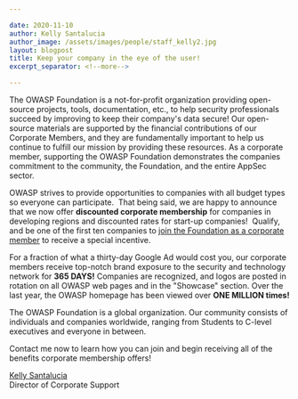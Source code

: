```yaml
---

date: 2020-11-10
author: Kelly Santalucia
author_image: /assets/images/people/staff_kelly2.jpg
layout: blogpost
title: Keep your company in the eye of the user! 
excerpt_separator: <!--more-->

---
```


The OWASP Foundation is a not-for-profit organization providing open-source projects, tools, documentation, etc., to help security professionals succeed by improving to keep their company's data secure! Our open-source materials are supported by the financial contributions of our Corporate Members, and they are fundamentally important to help us continue to fulfill our mission by providing these resources. As a corporate member, supporting the OWASP Foundation demonstrates the companies commitment to the community, the Foundation, and the entire AppSec sector.

OWASP strives to provide opportunities to companies with all budget types so everyone can participate.  That being said, we are happy to announce that we now offer **discounted corporate membership** for companies in developing regions and discounted rates for start-up companies!  Qualify, and be one of the first ten companies to [join the Foundation as a corporate member](https://owasp.org/supporters/) to receive a special incentive.

<!--more-->
For a fraction of what a thirty-day Google Ad would cost you, our corporate members receive top-notch brand exposure to the security and technology network for **365 DAYS!** Companies are recognized, and logos are posted in rotation on all OWASP web pages and in the "Showcase" section. Over the last year, the OWASP homepage has been viewed over **ONE MILLION times!**

The OWASP Foundation is a global organization. Our community consists of individuals and companies worldwide, ranging from Students to C-level executives and everyone in between.

Contact me now to learn how you can join and begin receiving all of the benefits corporate membership offers!


[Kelly Santalucia](mailto:kelly.santalucia@owasp.com)<br>
Director of Corporate Support 
